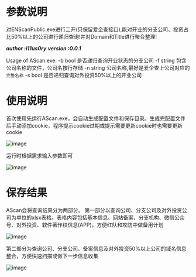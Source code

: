 # 参数说明
对ENScanPublic.exe进行二开(只保留爱企查接口),能对开业的分支公司、投资占比50%以上的公司进行递归查询!并对Domain和Title进行聚合整理!

***author  :i11us0ry***
***version :0.0.1***

Usage of AScan.exe:
  -b    bool    是否递归查询开业状态的分支公司
  -f     string  包含公司名称的文件，公司名按行存储
  -n    string  公司名称,最好是爱企查上公司对应的`完整名称`
  -s    bool     是否递归查询对外投资50%以上的开业公司
  
# 使用说明
  首次使用先运行AScan.exe，会自动生成配置文件和保存目录。生成完配置文件后手动添加cookie，程序提示cookie过期或提示需要更新cookie时也需要更新cookie
  
  ![image](https://github.com/i11us0ry/AScan/blob/main/img/Pasted%20image%2020220401194624.png)
  
  运行时根据需求输入参数即可
  
  ![image](https://github.com/i11us0ry/AScan/blob/main/img/Pasted%20image%2020220401195416.png)

# 保存结果
  AScan会将查询结果分为两部分。
  第一部分以查询公司、分支公司及对外投资公司为单位的xlsx表格。表格内容包括基本信息、网站备案、分支机构、微信公众号、对外投资、软件著作权信息(APP)，方便红队和攻防中做备用计划
  
  ![image](https://github.com/i11us0ry/AScan/blob/main/img/Pasted%20image%2020220401195020.png)

  第二部分为查询公司、分支公司、备案信息及对外投资50%以上公司的域名信息整合，方便快速扫描或做下一步信息收集
    
  ![image](https://github.com/i11us0ry/AScan/blob/main/img/Pasted%20image%2020220401195229.png)
